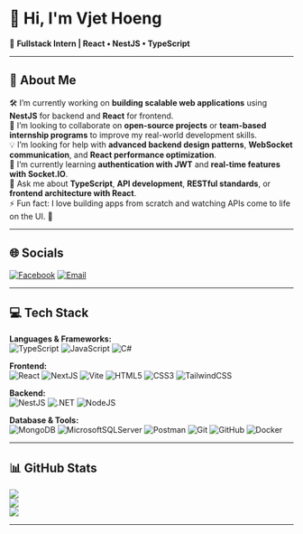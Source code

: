 # 👋 Hi, I'm Vjet Hoeng  
🎯 **Fullstack Intern | React • NestJS • TypeScript**

---

## 💫 About Me

🛠️ I’m currently working on **building scalable web applications** using **NestJS** for backend and **React** for frontend.  
🤝 I’m looking to collaborate on **open-source projects** or **team-based internship programs** to improve my real-world development skills.  
💡 I’m looking for help with **advanced backend design patterns**, **WebSocket communication**, and **React performance optimization**.  
🌱 I’m currently learning **authentication with JWT** and **real-time features with Socket.IO**.  
💬 Ask me about **TypeScript**, **API development**, **RESTful standards**, or **frontend architecture with React**.  
⚡ Fun fact: I love building apps from scratch and watching APIs come to life on the UI. 🚀  

---

## 🌐 Socials
[![Facebook](https://img.shields.io/badge/Facebook-%231877F2.svg?style=for-the-badge&logo=Facebook&logoColor=white)](https://www.facebook.com/viet.hoang.899155) 
[![Email](https://img.shields.io/badge/Email-D14836?style=for-the-badge&logo=gmail&logoColor=white)](mailto:hoangntv17@gmail.com)

---

## 💻 Tech Stack

**Languages & Frameworks:**  
![TypeScript](https://img.shields.io/badge/typescript-%23007ACC.svg?style=for-the-badge&logo=typescript&logoColor=white)
![JavaScript](https://img.shields.io/badge/javascript-%23323330.svg?style=for-the-badge&logo=javascript&logoColor=%23F7DF1E)
![C#](https://img.shields.io/badge/c%23-%23239120.svg?style=for-the-badge&logo=csharp&logoColor=white)

**Frontend:**  
![React](https://img.shields.io/badge/react-%2320232a.svg?style=for-the-badge&logo=react&logoColor=%2361DAFB)
![NextJS](https://img.shields.io/badge/next.js-black?style=for-the-badge&logo=next.js&logoColor=white)
![Vite](https://img.shields.io/badge/vite-%23646CFF.svg?style=for-the-badge&logo=vite&logoColor=white)
![HTML5](https://img.shields.io/badge/html5-%23E34F26.svg?style=for-the-badge&logo=html5&logoColor=white)
![CSS3](https://img.shields.io/badge/css3-%231572B6.svg?style=for-the-badge&logo=css3&logoColor=white)
![TailwindCSS](https://img.shields.io/badge/tailwindcss-%2338B2AC.svg?style=for-the-badge&logo=tailwind-css&logoColor=white)

**Backend:**  
![NestJS](https://img.shields.io/badge/nestjs-%23E0234E.svg?style=for-the-badge&logo=nestjs&logoColor=white)
![.NET](https://img.shields.io/badge/.NET-5C2D91?style=for-the-badge&logo=.net&logoColor=white)
![NodeJS](https://img.shields.io/badge/node.js-6DA55F?style=for-the-badge&logo=node.js&logoColor=white)

**Database & Tools:**  
![MongoDB](https://img.shields.io/badge/MongoDB-%234ea94b.svg?style=for-the-badge&logo=mongodb&logoColor=white)
![MicrosoftSQLServer](https://img.shields.io/badge/Microsoft%20SQL%20Server-CC2927?style=for-the-badge&logo=microsoft%20sql%20server&logoColor=white)
![Postman](https://img.shields.io/badge/Postman-FF6C37?style=for-the-badge&logo=postman&logoColor=white)
![Git](https://img.shields.io/badge/git-%23F05033.svg?style=for-the-badge&logo=git&logoColor=white)
![GitHub](https://img.shields.io/badge/github-%23121011.svg?style=for-the-badge&logo=github&logoColor=white)
![Docker](https://img.shields.io/badge/docker-%230db7ed.svg?style=for-the-badge&logo=docker&logoColor=white)

---

## 📊 GitHub Stats

![](https://github-readme-stats.vercel.app/api?username=vjethoenk&theme=react&hide_border=false&include_all_commits=true&count_private=true)  
![](https://nirzak-streak-stats.vercel.app/?user=vjethoenk&theme=react&hide_border=false)  
![](https://github-readme-stats.vercel.app/api/top-langs/?username=vjethoenk&theme=react&hide_border=false&layout=compact)

---

<!-- Proudly created with GPRM ( https://gprm.itsvg.in ) -->
